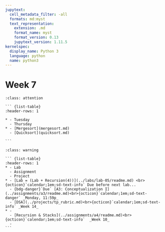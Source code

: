 ```yaml
---
jupytext:
  cell_metadata_filter: -all
  formats: md:myst
  text_representation:
    extension: .md
    format_name: myst
    format_version: 0.13
    jupytext_version: 1.11.5
kernelspec:
  display_name: Python 3
  language: python
  name: python3
---
```


# Week 7

```` {admonition} Agenda
:class: attention

``` {list-table}
:header-rows: 1

* - Tuesday
  - Thursday
* - [Mergesort](mergesort.md)
  - [Quicksort](quicksort.md)

```

````

```` {admonition} Action Items
:class: warning

``` {list-table} 
:header-rows: 1
* - Lab
  - Assignment
  - Project
* - [Lab = (Lab + Recursion(4))](../labs/lab-05/readme.md) <br>{octicon}`calendar;1em;sd-text-info` Due before next lab...
  - {bdg-danger}`Due` [A3: Conceptualization I](../assignments/a3/readme.md)<br>{octicon}`calendar;1em;sd-text-danger` _Monday, 11:59p_
  - [DSA](../projects/tp_rubric.md)<br>{octicon}`calendar;1em;sd-text-info` _Week 14_
* - 
  - [Recursion & Stacks](../assignments/a4/readme.md)<br>{octicon}`calendar;1em;sd-text-info`  _Week 10_
  - 
```
